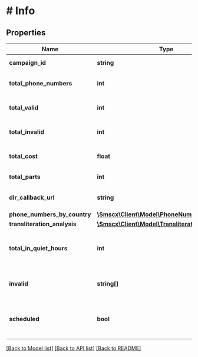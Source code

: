 # # Info

## Properties

Name | Type | Description | Notes
------------ | ------------- | ------------- | -------------
**campaign_id** | **string** | Unique identifier of the campaign |
**total_phone_numbers** | **int** | Total phone numbers submitted for processing |
**total_valid** | **int** | Total valid phone numbers after validation |
**total_invalid** | **int** | Total invalid phone numbers after validation |
**total_cost** | **float** | Total cost of sending the message |
**total_parts** | **int** | Total message parts |
**dlr_callback_url** | **string** | Callback URL for receiving the delivery report |
**phone_numbers_by_country** | [**\Smscx\Client\Model\PhoneNumbersByCountry**](PhoneNumbersByCountry.md) |  |
**transliteration_analysis** | [**\Smscx\Client\Model\TransliterationAnalysis**](TransliterationAnalysis.md) |  | [optional]
**total_in_quiet_hours** | **int** | Total phone numbers that were detected to be inside the interval of quiet hours | [optional]
**invalid** | **string[]** | An array with numbers that were detected to be invalid | [optional]
**scheduled** | **bool** | Confirmation that the message/campaign was scheduled at a later date |

[[Back to Model list]](../../README.md#models) [[Back to API list]](../../README.md#endpoints) [[Back to README]](../../README.md)
